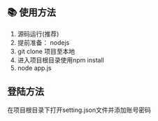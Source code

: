 ## 📚 使用方法

1. 源码运行(推荐)
2. 提前准备： nodejs
3. git clone 项目至本地
4. 进入项目根目录使用npm install
5. node app.js

## 登陆方法

在项目根目录下打开setting.json文件并添加账号密码
